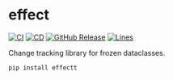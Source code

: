 # effect
[![CI](https://github.com/emptybutton/effect/actions/workflows/ci.yml/badge.svg)](https://github.com/emptybutton/effect/actions?query=workflow%3ACI)
[![CD](https://github.com/emptybutton/effect/actions/workflows/cd.yml/badge.svg)](https://github.com/emptybutton/effect/actions/workflows/cd.yaml)
[![GitHub Release](https://img.shields.io/github/v/release/emptybutton/effect?style=flat&logo=github&labelColor=%23282e33&color=%237c73ff)](https://github.com/emptybutton/effect/releases)
[![Lines](https://img.shields.io/endpoint?url=https%3A%2F%2Fghloc.vercel.app%2Fapi%2Femptybutton%2Feffect%2Fbadge%3Ffilter%3D.py&logo=python&label=lines&color=blue)](https://github.com/search?q=repo%3Aemptybutton%2effect+language%3APython+&type=code)

Change tracking library for frozen dataclasses.

```bash
pip install effectt
```
